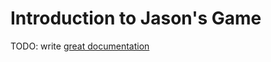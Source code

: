 # Introduction to Jason's Game

TODO: write [great documentation](http://jacobian.org/writing/great-documentation/what-to-write/)
